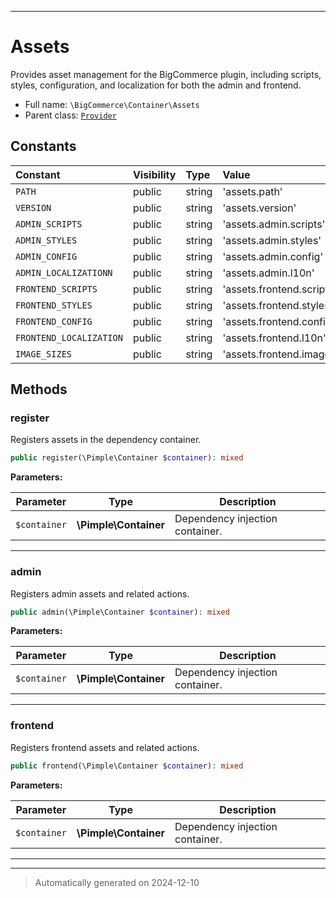 ***

# Assets

Provides asset management for the BigCommerce plugin, including scripts, styles,
configuration, and localization for both the admin and frontend.



* Full name: `\BigCommerce\Container\Assets`
* Parent class: [`Provider`](./Provider.md)


## Constants

| Constant | Visibility | Type | Value |
|:---------|:-----------|:-----|:------|
|`PATH`|public|string|&#039;assets.path&#039;|
|`VERSION`|public|string|&#039;assets.version&#039;|
|`ADMIN_SCRIPTS`|public|string|&#039;assets.admin.scripts&#039;|
|`ADMIN_STYLES`|public|string|&#039;assets.admin.styles&#039;|
|`ADMIN_CONFIG`|public|string|&#039;assets.admin.config&#039;|
|`ADMIN_LOCALIZATIONN`|public|string|&#039;assets.admin.l10n&#039;|
|`FRONTEND_SCRIPTS`|public|string|&#039;assets.frontend.scripts&#039;|
|`FRONTEND_STYLES`|public|string|&#039;assets.frontend.styles&#039;|
|`FRONTEND_CONFIG`|public|string|&#039;assets.frontend.config&#039;|
|`FRONTEND_LOCALIZATION`|public|string|&#039;assets.frontend.l10n&#039;|
|`IMAGE_SIZES`|public|string|&#039;assets.frontend.imagesizes&#039;|


## Methods


### register

Registers assets in the dependency container.

```php
public register(\Pimple\Container $container): mixed
```








**Parameters:**

| Parameter | Type | Description |
|-----------|------|-------------|
| `$container` | **\Pimple\Container** | Dependency injection container. |





***

### admin

Registers admin assets and related actions.

```php
public admin(\Pimple\Container $container): mixed
```








**Parameters:**

| Parameter | Type | Description |
|-----------|------|-------------|
| `$container` | **\Pimple\Container** | Dependency injection container. |





***

### frontend

Registers frontend assets and related actions.

```php
public frontend(\Pimple\Container $container): mixed
```








**Parameters:**

| Parameter | Type | Description |
|-----------|------|-------------|
| `$container` | **\Pimple\Container** | Dependency injection container. |





***


***
> Automatically generated on 2024-12-10
